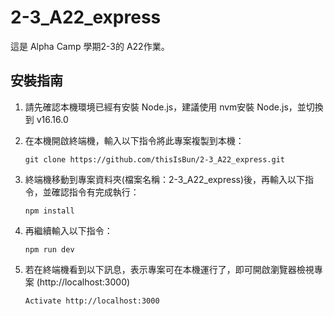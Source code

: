 # 2-3_A22_express
這是 Alpha Camp 學期2-3的 A22作業。

<h2>安裝指南</h2>

1. 請先確認本機環境已經有安裝 Node.js，建議使用 nvm安裝 Node.js，並切換到 v16.16.0
2. 在本機開啟終端機，輸入以下指令將此專案複製到本機：
   ```
   git clone https://github.com/thisIsBun/2-3_A22_express.git
   ```
3. 終端機移動到專案資料夾(檔案名稱：2-3_A22_express)後，再輸入以下指令，並確認指令有完成執行：
   
   ```
   npm install
   ```
      
4. 再繼續輸入以下指令：
   ```
   npm run dev
   ``` 
       
5. 若在終端機看到以下訊息，表示專案可在本機運行了，即可開啟瀏覽器檢視專案 (http://localhost:3000) 
   ```
   Activate http://localhost:3000
   ```
